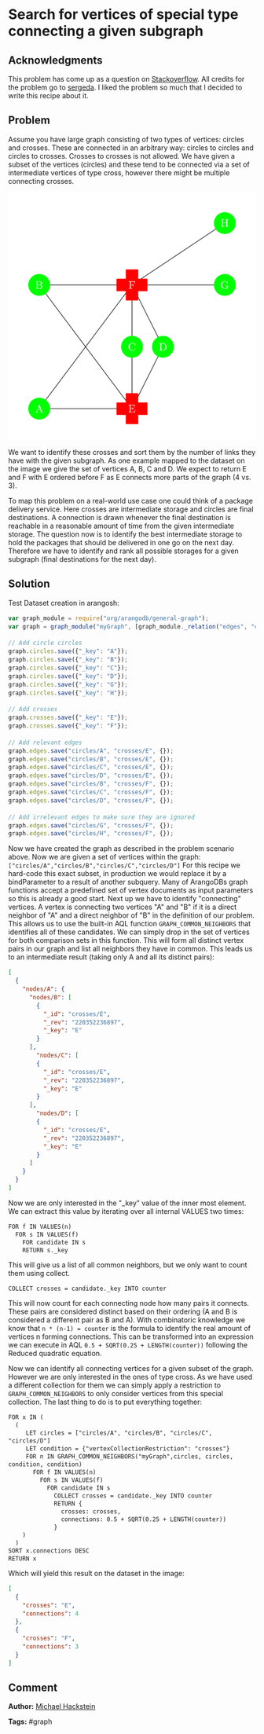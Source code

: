 # Search for vertices of special type connecting a given subgraph

## Acknowledgments

This problem has come up as a question on [Stackoverflow][1].
All credits for the problem go to [sergeda][2].
I liked the problem so much that I decided to write this recipe about it.

## Problem

Assume you have large graph consisting of two types of vertices: circles and crosses.
These are connected in an arbitrary way: circles to circles and circles to crosses.
Crosses to crosses is not allowed.
We have given a subset of the vertices (circles) and these tend to be connected via a set of intermediate vertices of type cross, however there might be multiple connecting crosses.

![Example dataset][3]

We want to identify these crosses and sort them by the number of links they have with the given subgraph.
As one example mapped to the dataset on the image we give the set of vertices A, B, C and D.
We expect to return E and F with E ordered before F as E connects more parts of the graph (4 vs. 3).

To map this problem on a real-world use case one could think of a package delivery service.
Here crosses are intermediate storage and circles are final destinations.
A connection is drawn whenever the final destination is reachable in a reasonable amount of time from the given intermediate storage.
The question now is to identify the best intermediate storage to hold the packages that should be delivered in one go on the next day.
Therefore we have to identify and rank all possible storages for a given subgraph (final destinations for the next day).

## Solution

Test Dataset creation in arangosh:

```js
var graph_module = require("org/arangodb/general-graph");
var graph = graph_module("myGraph", [graph_module._relation("edges", "circles", ["circles", "crosses"])]);

// Add circle circles
graph.circles.save({"_key": "A"});
graph.circles.save({"_key": "B"});
graph.circles.save({"_key": "C"});
graph.circles.save({"_key": "D"});
graph.circles.save({"_key": "G"});
graph.circles.save({"_key": "H"});

// Add crosses
graph.crosses.save({"_key": "E"});
graph.crosses.save({"_key": "F"});

// Add relevant edges
graph.edges.save("circles/A", "crosses/E", {});
graph.edges.save("circles/B", "crosses/E", {});
graph.edges.save("circles/C", "crosses/E", {});
graph.edges.save("circles/D", "crosses/E", {});
graph.edges.save("circles/B", "crosses/F", {});
graph.edges.save("circles/C", "crosses/F", {});
graph.edges.save("circles/D", "crosses/F", {});

// Add irrelevant edges to make sure they are ignored
graph.edges.save("circles/G", "crosses/F", {});
graph.edges.save("circles/H", "crosses/F", {});
```

Now we have created the graph as described in the problem scenario above.
Now we are given a set of vertices within the graph: `["circles/A","circles/B","circles/C","circles/D"]`
For this recipe we hard-code this exact subset, in production we would replace it by a bindParameter to a result of another subquery.
Many of ArangoDBs graph functions accept a predefined set of vertex documents as input parameters so this is already a good start.
Next up we have to identify "connecting" vertices.
A vertex is connecting two vertices "A" and "B" if it is a direct neighbor of "A" and a direct neighbor of "B" in the definition of our problem.
This allows us to use the built-in AQL function `GRAPH_COMMON_NEIGHBORS` that identifies all of these candidates.
We can simply drop in the set of vertices for both comparison sets in this function.
This will form all distinct vertex pairs in our graph and list all neighbors they have in common.
This leads us to an intermediate result (taking only A and all its distinct pairs):

```json
[
  {
    "nodes/A": {
      "nodes/B": [
        {
          "_id": "crosses/E",
          "_rev": "220352236897",
          "_key": "E"
        }
      ],
        "nodes/C": [
        {
          "_id": "crosses/E",
          "_rev": "220352236897",
          "_key": "E"
        }
      ],
        "nodes/D": [
        {
          "_id": "crosses/E",
          "_rev": "220352236897",
          "_key": "E"
        }
      ]
    }
  }
]
```

Now we are only interested in the "_key" value of the inner most element.
We can extract this value by iterating over all internal VALUES two times:

    FOR f IN VALUES(n)
      FOR s IN VALUES(f)
        FOR candidate IN s 
        RETURN s._key

This will give us a list of all common neighbors, but we only want to count them using collect.

    COLLECT crosses = candidate._key INTO counter

This will now count for each connecting node how many pairs it connects.
These pairs are considered distinct based on their ordering (A and B is considered a different pair as B and A).
With combinatoric knowledge we know that `n * (n-1) = counter` is the formula to identify the real amount of vertices n forming connections.
This can be transformed into an expression we can execute in AQL `0.5 + SQRT(0.25 + LENGTH(counter))` following the Reduced quadratic equation.

Now we can identify all connecting vertices for a given subset of the graph.
However we are only interested in the ones of type cross.
As we have used a different collection for them we can simply apply a restriction to `GRAPH_COMMON_NEIGHBORS` to only consider vertices from this special collection.
The last thing to do is to put everything together:

    FOR x IN (
      (
         LET circles = ["circles/A", "circles/B", "circles/C", "circles/D"]
         LET condition = {"vertexCollectionRestriction": "crosses"}
         FOR n IN GRAPH_COMMON_NEIGHBORS("myGraph",circles, circles, condition, condition)
           FOR f IN VALUES(n)
             FOR s IN VALUES(f)
               FOR candidate IN s 
                 COLLECT crosses = candidate._key INTO counter
                 RETURN {
                   crosses: crosses,
                   connections: 0.5 + SQRT(0.25 + LENGTH(counter))
                 }
        )
      )
    SORT x.connections DESC
    RETURN x

Which will yield this result on the dataset in the image:

```json
[
  {
    "crosses": "E",
    "connections": 4
  },
  {
    "crosses": "F",
    "connections": 3
  }
]
```

## Comment

**Author:** [Michael Hackstein](https://github.com/mchacki)

**Tags:** #graph

[1]: http://stackoverflow.com/questions/27520753/find-the-cross-node-for-number-of-nodes-in-arangodb/27530898?noredirect=1#comment43506796_27530898
[2]: http://stackoverflow.com/users/2592822/sergeda
[3]: ./FindingConnectedVerticesForSubgraphs_1.png
